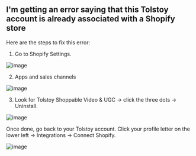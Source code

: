 ## I'm getting an error saying that this Tolstoy account is already associated with a Shopify store 

Here are the steps to fix this error:


1. Go to Shopify Settings.
   
![image](https://github.com/GoTolstoy/tolstoy-toly-kb/assets/159800692/7c67fef5-282d-4a82-aee0-e75e26426fd2)


2. Apps and sales channels

![image](https://github.com/GoTolstoy/tolstoy-toly-kb/assets/159800692/73855289-738a-4838-b41e-f470fd963431)


3. Look for Tolstoy Shoppable Video & UGC -> click the three dots -> Uninstall.

![image](https://github.com/GoTolstoy/tolstoy-toly-kb/assets/159800692/82ae36f8-02b3-40c3-bf83-3836a773debe)


Once done, go back to your Tolstoy account. Click your profile letter on the lower left -> Integrations -> Connect Shopify.

![image](https://github.com/GoTolstoy/tolstoy-toly-kb/assets/159800692/a10d70a4-9b57-452b-b8f0-c9e5c5150e36)


